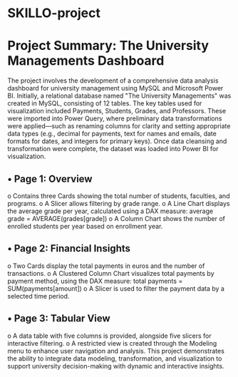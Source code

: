 # SKILLO-project
# Project Summary: The University Managements Dashboard
The project involves the development of a comprehensive data analysis dashboard for university management using MySQL and Microsoft Power BI.
Initially, a relational database named "The University Managements" was created in MySQL, consisting of 12 tables. The key tables used for visualization included Payments, Students, Grades, and Professors. These were imported into Power Query, where preliminary data transformations were applied—such as renaming columns for clarity and setting appropriate data types (e.g., decimal for payments, text for names and emails, date formats for dates, and integers for primary keys).
Once data cleansing and transformation were complete, the dataset was loaded into Power BI for visualization.
## •	Page 1: Overview
o	Contains three Cards showing the total number of students, faculties, and programs.
o	A Slicer allows filtering by grade range.
o	A Line Chart displays the average grade per year, calculated using a DAX measure:
average grade = AVERAGE(grades[grade])
o	A Column Chart shows the number of enrolled students per year based on enrollment year.
## •	Page 2: Financial Insights
o	Two Cards display the total payments in euros and the number of transactions.
o	A Clustered Column Chart visualizes total payments by payment method, using the DAX measure:
total payments = SUM(payments[amount])
o	A Slicer is used to filter the payment data by a selected time period.
## •	Page 3: Tabular View
o	A data table with five columns is provided, alongside five slicers for interactive filtering.
o	A restricted view is created through the Modeling menu to enhance user navigation and analysis.
This project demonstrates the ability to integrate data modeling, transformation, and visualization to support university decision-making with dynamic and interactive insights.

